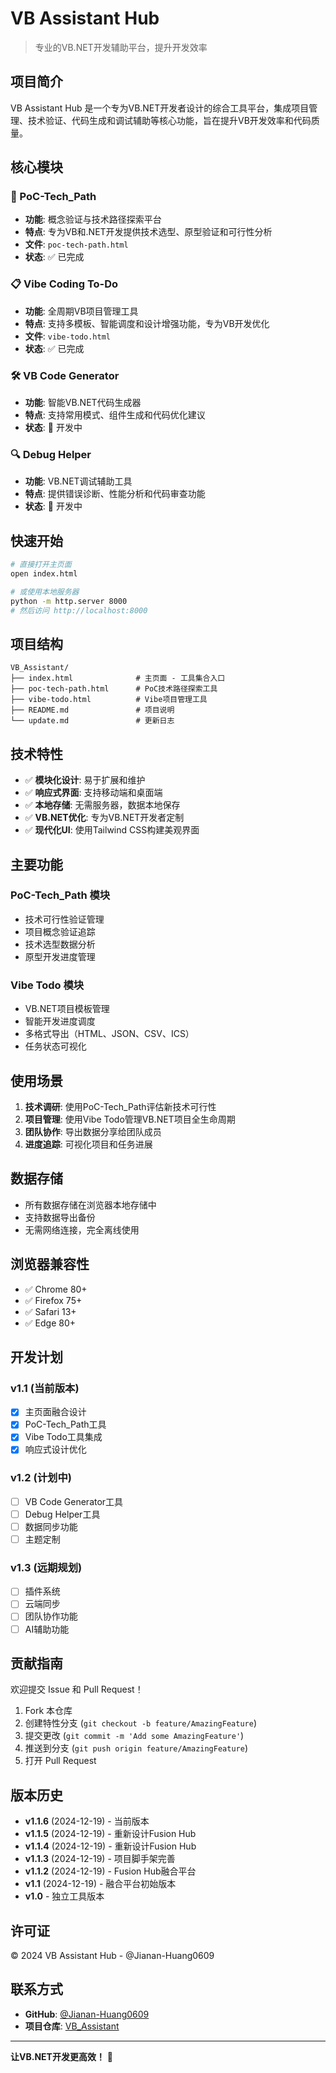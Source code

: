 # VB Assistant Hub

> 专业的VB.NET开发辅助平台，提升开发效率

## 项目简介

VB Assistant Hub 是一个专为VB.NET开发者设计的综合工具平台，集成项目管理、技术验证、代码生成和调试辅助等核心功能，旨在提升VB开发效率和代码质量。

## 核心模块

### 🚀 PoC-Tech_Path
- **功能**: 概念验证与技术路径探索平台
- **特点**: 专为VB和.NET开发提供技术选型、原型验证和可行性分析
- **文件**: `poc-tech-path.html`
- **状态**: ✅ 已完成

### 📋 Vibe Coding To-Do
- **功能**: 全周期VB项目管理工具
- **特点**: 支持多模板、智能调度和设计增强功能，专为VB开发优化
- **文件**: `vibe-todo.html`
- **状态**: ✅ 已完成

### 🛠️ VB Code Generator
- **功能**: 智能VB.NET代码生成器
- **特点**: 支持常用模式、组件生成和代码优化建议
- **状态**: 🚧 开发中

### 🔍 Debug Helper
- **功能**: VB.NET调试辅助工具
- **特点**: 提供错误诊断、性能分析和代码审查功能
- **状态**: 🚧 开发中

## 快速开始

```bash
# 直接打开主页面
open index.html

# 或使用本地服务器
python -m http.server 8000
# 然后访问 http://localhost:8000
```

## 项目结构

```
VB_Assistant/
├── index.html              # 主页面 - 工具集合入口
├── poc-tech-path.html      # PoC技术路径探索工具
├── vibe-todo.html          # Vibe项目管理工具
├── README.md               # 项目说明
└── update.md               # 更新日志
```

## 技术特性

- ✅ **模块化设计**: 易于扩展和维护
- ✅ **响应式界面**: 支持移动端和桌面端
- ✅ **本地存储**: 无需服务器，数据本地保存
- ✅ **VB.NET优化**: 专为VB.NET开发者定制
- ✅ **现代化UI**: 使用Tailwind CSS构建美观界面

## 主要功能

### PoC-Tech_Path 模块
- 技术可行性验证管理
- 项目概念验证追踪
- 技术选型数据分析
- 原型开发进度管理

### Vibe Todo 模块
- VB.NET项目模板管理
- 智能开发进度调度
- 多格式导出（HTML、JSON、CSV、ICS）
- 任务状态可视化

## 使用场景

1. **技术调研**: 使用PoC-Tech_Path评估新技术可行性
2. **项目管理**: 使用Vibe Todo管理VB.NET项目全生命周期
3. **团队协作**: 导出数据分享给团队成员
4. **进度追踪**: 可视化项目和任务进展

## 数据存储

- 所有数据存储在浏览器本地存储中
- 支持数据导出备份
- 无需网络连接，完全离线使用

## 浏览器兼容性

- ✅ Chrome 80+
- ✅ Firefox 75+
- ✅ Safari 13+
- ✅ Edge 80+

## 开发计划

### v1.1 (当前版本)
- [x] 主页面融合设计
- [x] PoC-Tech_Path工具
- [x] Vibe Todo工具集成
- [x] 响应式设计优化

### v1.2 (计划中)
- [ ] VB Code Generator工具
- [ ] Debug Helper工具
- [ ] 数据同步功能
- [ ] 主题定制

### v1.3 (远期规划)
- [ ] 插件系统
- [ ] 云端同步
- [ ] 团队协作功能
- [ ] AI辅助功能

## 贡献指南

欢迎提交 Issue 和 Pull Request！

1. Fork 本仓库
2. 创建特性分支 (`git checkout -b feature/AmazingFeature`)
3. 提交更改 (`git commit -m 'Add some AmazingFeature'`)
4. 推送到分支 (`git push origin feature/AmazingFeature`)
5. 打开 Pull Request

## 版本历史

- **v1.1.6** (2024-12-19) - 当前版本
- **v1.1.5** (2024-12-19) - 重新设计Fusion Hub
- **v1.1.4** (2024-12-19) - 重新设计Fusion Hub
- **v1.1.3** (2024-12-19) - 项目脚手架完善
- **v1.1.2** (2024-12-19) - Fusion Hub融合平台
- **v1.1** (2024-12-19) - 融合平台初始版本
- **v1.0** - 独立工具版本

## 许可证

© 2024 VB Assistant Hub - @Jianan-Huang0609

## 联系方式

- **GitHub**: [@Jianan-Huang0609](https://github.com/Jianan-Huang0609)
- **项目仓库**: [VB_Assistant](https://github.com/Jianan-Huang0609/VB_Assistant)

---

**让VB.NET开发更高效！** 🚀
